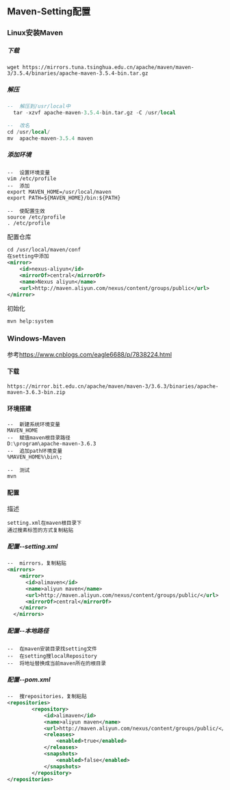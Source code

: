 ## Maven-Setting配置

### Linux安装Maven

##### 下载

```
wget https://mirrors.tuna.tsinghua.edu.cn/apache/maven/maven-3/3.5.4/binaries/apache-maven-3.5.4-bin.tar.gz
```

##### 解压

```sql
--	解压到/usr/local中
  tar -xzvf apache-maven-3.5.4-bin.tar.gz -C /usr/local
  
--	改名
cd /usr/local/
mv  apache-maven-3.5.4 maven
```

##### 添加环境

```
--	设置环境变量
vim /etc/profile
--	添加
export MAVEN_HOME=/usr/local/maven
export PATH=${MAVEN_HOME}/bin:${PATH}

--	使配置生效
source /etc/profile
. /etc/profile

```

配置仓库

```xml
cd /usr/local/maven/conf
在setting中添加
<mirror>
    <id>nexus-aliyun</id>
    <mirrorOf>central</mirrorOf>
    <name>Nexus aliyun</name>
    <url>http://maven.aliyun.com/nexus/content/groups/public</url>
</mirror>
```

初始化

```
mvn help:system
```



### Windows-Maven

参考<https://www.cnblogs.com/eagle6688/p/7838224.html>

#### 下载

```
https://mirror.bit.edu.cn/apache/maven/maven-3/3.6.3/binaries/apache-maven-3.6.3-bin.zip
```

#### 环境搭建

```
--	新建系统环境变量
MAVEN_HOME
--	赋值maven根目录路径
D:\program\apache-maven-3.6.3
--  追加path环境变量
%MAVEN_HOME%\bin\;

--	测试
mvn
```

#### 配置

描述

```
setting.xml在maven根目录下
通过搜素标签的方式复制粘贴
```



##### 配置--setting.xml

```xml
--	mirrors，复制粘贴
<mirrors>
    <mirror>
      <id>alimaven</id>
      <name>aliyun maven</name>
      <url>http://maven.aliyun.com/nexus/content/groups/public/</url>
      <mirrorOf>central</mirrorOf>        
    </mirror>
  </mirrors>
```

##### 配置--本地路径

```
--	在maven安装目录找setting文件
--	在setting搜localRepository
--  将地址替换成当前maven所在的根目录
```



##### 配置--pom.xml

```xml
--	搜repositories，复制粘贴
<repositories>  
        <repository>  
            <id>alimaven</id>  
            <name>aliyun maven</name>  
            <url>http://maven.aliyun.com/nexus/content/groups/public/</url>  
            <releases>  
                <enabled>true</enabled>  
            </releases>  
            <snapshots>  
                <enabled>false</enabled>  
            </snapshots>  
        </repository>  
</repositories>  
```


